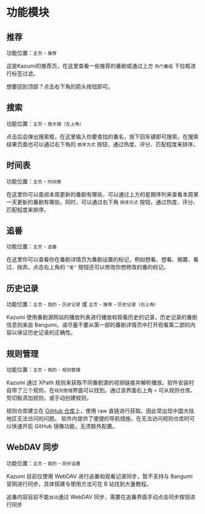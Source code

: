 # 功能模块

## 推荐

功能位置：`主页` - `推荐`

这是Kazumi的推荐页，在这里查看一些推荐的番剧或通过上方 `热门番组` 下拉框进行标签过滤。

想要回到顶部？点击右下角的箭头按钮即可。

## 搜索

功能位置：`主页` - `放大镜（左上角）`

点击后会弹出搜索框，在这里输入你要查找的番名，按下回车键即可搜索。在搜索结果页面也可以通过右下角的 `排序方式` 按钮，通过热度、评分、匹配程度来排序。

## 时间表

功能位置：`主页` - `时间表`

在这里你可以查阅本周更新的番剧有哪些，可以通过上方的星期序列来查看本周某一天更新的番剧有哪些。同时，可以通过右下角 `排序方式` 按钮，通过热度、评分、匹配程度来排序。

## 追番

功能位置：`主页` - `追番`

在这里你可以查看你在番剧详情页为番剧设置的标记，例如想看、想看、搁置、看过、抛弃。点击右上角的 `"笔"` 按钮还可以修改你想修改的番的标记。

## 历史记录

功能位置：`主页` - `我的` - `历史记录` 或 `主页` - `推荐` - `历史记录（右上角）`

Kazumi 使用番剧源网站的播放列表进行播放和观看历史的记录，历史记录的番剧信息则来自 Bangumi。请尽量不要从第一部的番剧详情页中打开观看第二部的内容以保证历史记录的正确性。

## 规则管理

功能位置：`主页` - `我的` - `规则管理`

Kazumi 通过 XPath 规则来获取不同番剧源的视频链接并解析播放。软件安装时自带了三个规则，在`规则管理`界面可以找到。通过该界面右上角 `+` 可从规则仓库、剪切板添加规则，或手动创建规则。

规则仓库建立在 [GitHub 仓库](https://github.com/Predidit/KazumiRules)上，使用 raw 直链进行获取。因此常出现中国大陆地区无法访问的问题。
软件内提供了便捷的导航措施，在无法访问规则仓库时可以快速开启 GitHub 镜像功能，无须额外配置。

## WebDAV 同步

功能位置：`主页` - `我的` - `同步设置`

Kazumi 目前仅使用 WebDAV 进行追番和观看记录同步，暂不支持与 Bangumi 官网进行同步。具体搭建与使用方法可在 B 站找到大量教程。

追番内容目前不能`自动`通过 WebDAV 同步，需要在追番界面手动点击同步按钮进行同步